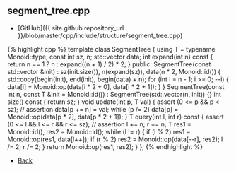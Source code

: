 ## segment_tree.cpp

- [GitHub]({{ site.github.repository_url }}/blob/master/cpp/include/structure/segment_tree.cpp)

{% highlight cpp %}
template <class Monoid>
class SegmentTree {
  using T = typename Monoid::type;
  const int sz, n;
  std::vector<T> data;
  int expand(int n) const { return n == 1 ? n : expand((n + 1) / 2) * 2; }
public:
  SegmentTree(const std::vector<T> &init) :
    sz(init.size()), n(expand(sz)), data(n * 2, Monoid::id()) {
    std::copy(begin(init), end(init), begin(data) + n);
    for (int i = n - 1; i >= 0; --i) {
      data[i] = Monoid::op(data[i * 2 + 0], data[i * 2 + 1]);
    }
  }
  SegmentTree(const int n, const T &init = Monoid::id()) :
    SegmentTree(std::vector<T>(n, init)) {}
  int size() const { return sz; }
  void update(int p, T val) {
    assert (0 <= p && p < sz); // assertion
    data[p += n] = val;
    while (p /= 2) data[p] = Monoid::op(data[p * 2], data[p * 2 + 1]);
  }
  T query(int l, int r) const {
    assert (0 <= l && l <= r && r <= sz); // assertion
    l += n; r += n;
    T res1 = Monoid::id(), res2 = Monoid::id();
    while (l != r) {
      if (l % 2) res1 = Monoid::op(res1, data[l++]);
      if (r % 2) res2 = Monoid::op(data[--r], res2);
      l /= 2; r /= 2;
    }
    return Monoid::op(res1, res2);
  }
};
{% endhighlight %}

- [Back](../../..)
